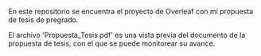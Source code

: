 En este repositorio se encuentra el proyecto de Overleaf con mi propuesta de tesis de pregrado.

El archivo 'Propuesta_Tesis.pdf' es una vista previa del documento de la propuesta de tesis, con el que se puede monitorear su avance.
